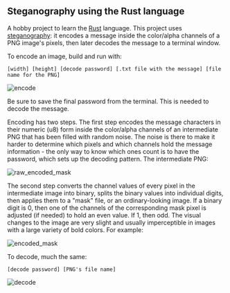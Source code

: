 ## Steganography using the Rust language

A hobby project to learn the [Rust](https://doc.rust-lang.org/book/second-edition/) language. This project uses [steganography](https://en.wikipedia.org/wiki/Steganography): it encodes a message inside the color/alpha channels of a PNG image's pixels, then later decodes the message to a terminal window.

To encode an image, build and run with:

```[width] [height] [decode password] [.txt file with the message] [file name for the PNG]```

![encode](https://user-images.githubusercontent.com/7276226/27777062-738bb738-5f64-11e7-8ccd-ae297faa4dfa.png)

Be sure to save the final password from the terminal. This is needed to decode the message.

Encoding has two steps. The first step encodes the message characters in their numeric (u8) form inside the color/alpha channels of an intermediate PNG that has been filled with random noise. The noise is there to make it harder to determine which pixels and which channels hold the message information - the only way to know which ones count is to have the password, which sets up the decoding pattern. The intermediate PNG:

![raw_encoded_mask](https://user-images.githubusercontent.com/7276226/27777068-7cd3deba-5f64-11e7-98a9-e7033940eeca.png)

The second step converts the channel values of every pixel in the intermediate image into binary, splits the binary values into individual digits, then applies them to a "mask" file, or an ordinary-looking image. If a binary digit is 0, then one of the channels of the corresponding mask pixel is adjusted (if needed) to hold an even value. If 1, then odd. The visual changes to the image are very slight and usually imperceptible in images with a large variety of bold colors. For example:

![encoded_mask](https://user-images.githubusercontent.com/7276226/27777071-7ffedc16-5f64-11e7-95fe-cbf8a1f252b1.png)

To decode, much the same:

```[decode password] [PNG's file name]```

![decode](https://user-images.githubusercontent.com/7276226/27777065-76441664-5f64-11e7-9604-3b8ecbe0ceb9.png)
